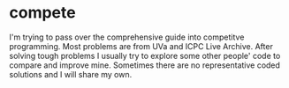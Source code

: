 # compete
I'm trying to pass over the comprehensive guide into competitve programming. Most problems are from UVa and ICPC Live Archive. After solving tough problems I usually try to explore some other people' code to compare and improve mine. Sometimes there are no representative coded solutions and I will share my own.
